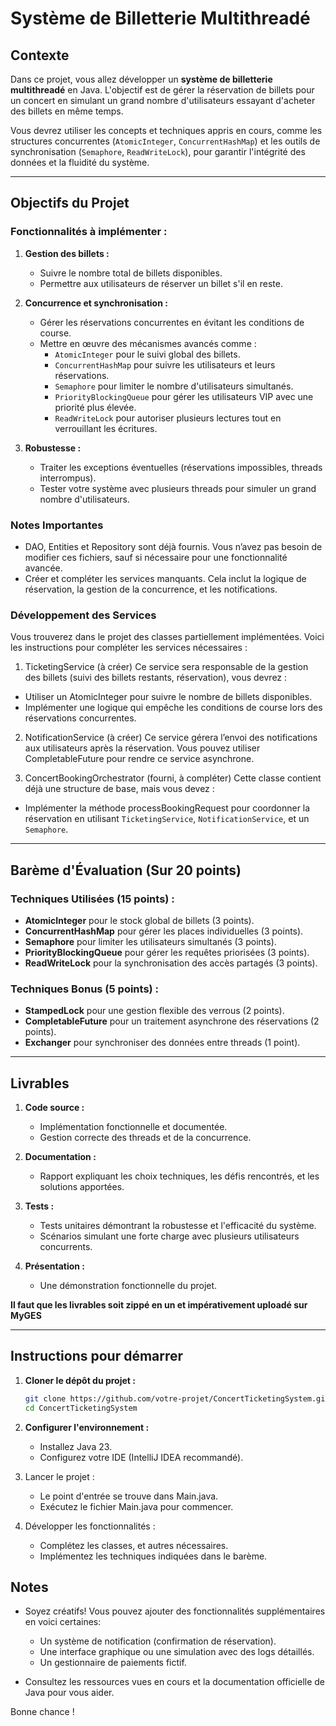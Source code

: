 # Système de Billetterie Multithreadé

## Contexte

Dans ce projet, vous allez développer un **système de billetterie multithreadé** en Java. L'objectif est de gérer la réservation de billets pour un concert en simulant un grand nombre d'utilisateurs essayant d'acheter des billets en même temps.

Vous devrez utiliser les concepts et techniques appris en cours, comme les structures concurrentes (`AtomicInteger`, `ConcurrentHashMap`) et les outils de synchronisation (`Semaphore`, `ReadWriteLock`), pour garantir l'intégrité des données et la fluidité du système.

---

## Objectifs du Projet

### Fonctionnalités à implémenter :
1. **Gestion des billets :**
   - Suivre le nombre total de billets disponibles.
   - Permettre aux utilisateurs de réserver un billet s'il en reste.

2. **Concurrence et synchronisation :**
   - Gérer les réservations concurrentes en évitant les conditions de course.
   - Mettre en œuvre des mécanismes avancés comme :
      - `AtomicInteger` pour le suivi global des billets.
      - `ConcurrentHashMap` pour suivre les utilisateurs et leurs réservations.
      - `Semaphore` pour limiter le nombre d'utilisateurs simultanés.
      - `PriorityBlockingQueue` pour gérer les utilisateurs VIP avec une priorité plus élevée.
      - `ReadWriteLock` pour autoriser plusieurs lectures tout en verrouillant les écritures.

3. **Robustesse :**
   - Traiter les exceptions éventuelles (réservations impossibles, threads interrompus).
   - Tester votre système avec plusieurs threads pour simuler un grand nombre d'utilisateurs.

### Notes Importantes
- DAO, Entities et Repository sont déjà fournis. Vous n’avez pas besoin de modifier ces fichiers, 
sauf si nécessaire pour une fonctionnalité avancée.
-  Créer et compléter les services manquants. Cela inclut la logique de réservation, la gestion 
  de la concurrence, et les notifications.

### Développement des Services

Vous trouverez dans le projet des classes partiellement implémentées. Voici les instructions pour compléter les services nécessaires :

1.	TicketingService (à créer)
Ce service sera responsable de la gestion des billets (suivi des billets restants, réservation), 
     vous devrez :
- Utiliser un AtomicInteger pour suivre le nombre de billets disponibles.
- Implémenter une logique qui empêche les conditions de course lors des réservations concurrentes.

2.	NotificationService (à créer)
Ce service gérera l’envoi des notifications aux utilisateurs après la réservation. Vous pouvez utiliser CompletableFuture pour rendre ce service asynchrone.

3.	ConcertBookingOrchestrator (fourni, à compléter)
Cette classe contient déjà une structure de base, mais vous devez :
- Implémenter la méthode processBookingRequest pour coordonner la réservation en utilisant 
     `TicketingService`, `NotificationService`, et un `Semaphore`.
---

## Barème d'Évaluation (Sur 20 points)

### Techniques Utilisées (15 points) :
- **AtomicInteger** pour le stock global de billets (3 points).
- **ConcurrentHashMap** pour gérer les places individuelles (3 points).
- **Semaphore** pour limiter les utilisateurs simultanés (3 points).
- **PriorityBlockingQueue** pour gérer les requêtes priorisées (3 points).
- **ReadWriteLock** pour la synchronisation des accès partagés (3 points).

### Techniques Bonus (5 points) :
- **StampedLock** pour une gestion flexible des verrous (2 points).
- **CompletableFuture** pour un traitement asynchrone des réservations (2 points).
- **Exchanger** pour synchroniser des données entre threads (1 point).

---

## Livrables

1. **Code source :**
   - Implémentation fonctionnelle et documentée.
   - Gestion correcte des threads et de la concurrence.

2. **Documentation :**
   - Rapport expliquant les choix techniques, les défis rencontrés, et les solutions apportées.

3. **Tests :**
   - Tests unitaires démontrant la robustesse et l'efficacité du système.
   - Scénarios simulant une forte charge avec plusieurs utilisateurs concurrents.

4. **Présentation :**
   - Une démonstration fonctionnelle du projet.

**Il faut que les livrables soit zippé en un et impérativement uploadé sur MyGES**

---

## Instructions pour démarrer

1. **Cloner le dépôt du projet :**
   ```bash
   git clone https://github.com/votre-projet/ConcertTicketingSystem.git
   cd ConcertTicketingSystem
   ```
   
2. **Configurer l'environnement :**
   - Installez Java 23.
   - Configurez votre IDE (IntelliJ IDEA recommandé).

3. Lancer le projet :

   - Le point d'entrée se trouve dans Main.java.
   - Exécutez le fichier Main.java pour commencer.

3. Développer les fonctionnalités :

   - Complétez les classes, et autres nécessaires.
   - Implémentez les techniques indiquées dans le barème.
   
## Notes
- Soyez créatifs! Vous pouvez ajouter des fonctionnalités supplémentaires en voici certaines:
   -   Un système de notification (confirmation de réservation).
   - Une interface graphique ou une simulation avec des logs détaillés.
   -   Un gestionnaire de paiements fictif.

- Consultez les ressources vues en cours et la documentation officielle de Java pour vous aider.
      
Bonne chance !



